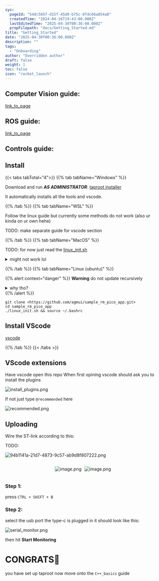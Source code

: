 ```yaml
---
sys:
  pageId: "54dc585f-d15f-45d0-b75c-8fdc66a854a8"
  createdTime: "2024-04-16T19:43:00.000Z"
  lastEditedTime: "2025-04-30T00:36:00.000Z"
  propFilepath: "docs/Getting_Started.md"
title: "Getting_Started"
date: "2025-04-30T00:36:00.000Z"
description: ""
tags:
  - "Onboarding"
author: "Overridden author"
draft: false
weight: 1
toc: false
icon: "rocket_launch"
---
```


## Computer Vision guide:

[link_to_page](86d45bc0-388b-4d26-8848-44f255f73d0e)

## ROS guide:

[link_to_page](3c76c1de-ec8f-46d6-8b0a-294005edc2d5)

## Controls guide:

## Install

{{< tabs tabTotal="4">}}
{{% tab tabName="Windows" %}}

Download and run _**AS ADMINISTRATOR**_: [taproot installer](https://github.com/Thornbots/TeachingFreshies/releases/tag/1.0)

It automatically installs all the tools and vscode.

{{% /tab %}}
{{% tab tabName="WSL" %}}

Follow the linux guide but currently some methods do not work (also ur kinda on ur own hehe)

TODO: make separate guide for vscode section

{{% /tab %}}
{{% tab tabName="MacOS" %}}

TODO: for now just read the [linux_init.sh](https://github.com/agmui/sample_rm_pico_app/blob/main/linux_init.sh)

<details>
<summary>might not work lol</summary>

`brew install libusb pkg-config`

Next install: [vscode](https://code.visualstudio.com/Download)

</details>

{{% /tab %}}
{{% tab tabName="Linux (ubuntu)" %}}

{{% alert context="danger" %}}
**Warning** do not update recursively
<details>
<summary>why tho?</summary>
There are some submodules that may go on for a while (like tinyusb) and I highly
recommend you don't need to get them.
If you want to see what submodules I update just look in `linux_init.sh`
</details>
{{% /alert %}}

```shell
git clone <https://github.com/agmui/sample_rm_pico_app.git>
cd sample_rm_pico_app
./linux_init.sh && source ~/.bashrc
```

## Install VScode

[vscode](https://code.visualstudio.com/Download)

{{% /tab %}}
{{< /tabs >}}

## VScode extensions

Have vscode open this repo
When first opining vscode should ask you to install the plugins

![install_plugins.png](https://prod-files-secure.s3.us-west-2.amazonaws.com/d518164a-d88e-44d1-a4ee-3adb3bd8bce0/89bd30f0-1825-4e77-867b-0a41ce370880/install_plugins.png?X-Amz-Algorithm=AWS4-HMAC-SHA256&X-Amz-Content-Sha256=UNSIGNED-PAYLOAD&X-Amz-Credential=ASIAZI2LB466YRQ4JN4L%2F20250526%2Fus-west-2%2Fs3%2Faws4_request&X-Amz-Date=20250526T081911Z&X-Amz-Expires=3600&X-Amz-Security-Token=IQoJb3JpZ2luX2VjEHcaCXVzLXdlc3QtMiJGMEQCIFQBoC4Z%2BydZX9SGtuVq9yyFIqxII6U3Ztwy7cxD4ga1AiA%2BLNncof0xyikOavCKb2Nxj5H67HA4oYTPgN5tASWOjCr%2FAwg%2FEAAaDDYzNzQyMzE4MzgwNSIMevJ6E5vjE9NyCadbKtwDhNKcoG39c3Nr978X1INqa%2FSJXxAq6Muusii1%2B6pImg1BZ0XxyS4PgWNEUXpC3fT0mXcP7ZQqJbhcPSosSHMQCnEaSrceMs2x9UPZ%2F63v5vo2eNjbfFQGIGfN7ozHZXuapbPCiq3vaSHFuVTcn5NN0hCdnSd2hr%2F51Z3AGb0Wp5ubVtafzrjEDm5Gmju9cV4Jck9K%2B%2BXROoeZT%2FQ3JLMowGkBKyAoejvRsuLbBzYV6TSmP3l9ISfV8E0ZmsI7Zrzb%2FkqbonKrQXPVlJclM%2BWcpHoDst71nARlAVw4wfXwkVG5pRSoGKO06ZeQtsQA0xeJ9qFIBQqI4LAwlRonyWpTdPJG2rQviBeoz%2BEJzZm0kqXiYqkGyUdi60ki4GEYznJA9JbFMp5ejVZqualXtZHvToYDxBNUq1RCRDOdOlt8PLNSV7Wk7ehbGX7LJOQNMtUAzoPtlyzFIgjKtfSMxLh6e2zKnhyPj4GaiWrb%2Bhfx27yMvo1FvelQV%2By0%2FMU%2Fw1uvKrEEgqhibJmXuqASNqS%2Be0zbOub4%2F%2BQUjp5IqRIPTSmENWQCZljm8T3zeqWtUhm8oAQTCxgKDBNH%2FPYA3L7ZdIlgeyhEIsIJ%2FPeFi34TTW7sfM3w9x6ElVzps4gwmo%2FQwQY6pgELaC9kj4XtHn87BPLhuPtfbDlXrwEDXgdPo4FeOOmK0s%2FupkWQf8%2Frb929RhjOrYIhd4qs0R3gJ0YMbJxnyWYK2d2xZltxTbhOPiJgyw2FkJi%2B89MbCElZLWUme5lF15mGTzX3YEK%2BbDNej1eHaKM8uFBCdJAh%2FB7lwvjTeZXJTWpyk3oViSXhcGUZrAal%2BeypwcPmKtF46xzd7Wo9sd%2FzAnXsDPPU&X-Amz-Signature=d771c523dd778b21c335a12df447a4ad4351fc11614acd2235254ec28a9dc0bc&X-Amz-SignedHeaders=host&x-id=GetObject)

If not just type `@recommended` here  

![recommended.png](https://prod-files-secure.s3.us-west-2.amazonaws.com/d518164a-d88e-44d1-a4ee-3adb3bd8bce0/61e661e9-5d85-4dfc-be0d-8d2097a5e793/recommended.png?X-Amz-Algorithm=AWS4-HMAC-SHA256&X-Amz-Content-Sha256=UNSIGNED-PAYLOAD&X-Amz-Credential=ASIAZI2LB466YRQ4JN4L%2F20250526%2Fus-west-2%2Fs3%2Faws4_request&X-Amz-Date=20250526T081911Z&X-Amz-Expires=3600&X-Amz-Security-Token=IQoJb3JpZ2luX2VjEHcaCXVzLXdlc3QtMiJGMEQCIFQBoC4Z%2BydZX9SGtuVq9yyFIqxII6U3Ztwy7cxD4ga1AiA%2BLNncof0xyikOavCKb2Nxj5H67HA4oYTPgN5tASWOjCr%2FAwg%2FEAAaDDYzNzQyMzE4MzgwNSIMevJ6E5vjE9NyCadbKtwDhNKcoG39c3Nr978X1INqa%2FSJXxAq6Muusii1%2B6pImg1BZ0XxyS4PgWNEUXpC3fT0mXcP7ZQqJbhcPSosSHMQCnEaSrceMs2x9UPZ%2F63v5vo2eNjbfFQGIGfN7ozHZXuapbPCiq3vaSHFuVTcn5NN0hCdnSd2hr%2F51Z3AGb0Wp5ubVtafzrjEDm5Gmju9cV4Jck9K%2B%2BXROoeZT%2FQ3JLMowGkBKyAoejvRsuLbBzYV6TSmP3l9ISfV8E0ZmsI7Zrzb%2FkqbonKrQXPVlJclM%2BWcpHoDst71nARlAVw4wfXwkVG5pRSoGKO06ZeQtsQA0xeJ9qFIBQqI4LAwlRonyWpTdPJG2rQviBeoz%2BEJzZm0kqXiYqkGyUdi60ki4GEYznJA9JbFMp5ejVZqualXtZHvToYDxBNUq1RCRDOdOlt8PLNSV7Wk7ehbGX7LJOQNMtUAzoPtlyzFIgjKtfSMxLh6e2zKnhyPj4GaiWrb%2Bhfx27yMvo1FvelQV%2By0%2FMU%2Fw1uvKrEEgqhibJmXuqASNqS%2Be0zbOub4%2F%2BQUjp5IqRIPTSmENWQCZljm8T3zeqWtUhm8oAQTCxgKDBNH%2FPYA3L7ZdIlgeyhEIsIJ%2FPeFi34TTW7sfM3w9x6ElVzps4gwmo%2FQwQY6pgELaC9kj4XtHn87BPLhuPtfbDlXrwEDXgdPo4FeOOmK0s%2FupkWQf8%2Frb929RhjOrYIhd4qs0R3gJ0YMbJxnyWYK2d2xZltxTbhOPiJgyw2FkJi%2B89MbCElZLWUme5lF15mGTzX3YEK%2BbDNej1eHaKM8uFBCdJAh%2FB7lwvjTeZXJTWpyk3oViSXhcGUZrAal%2BeypwcPmKtF46xzd7Wo9sd%2FzAnXsDPPU&X-Amz-Signature=af6d39deaacfc499df095ec85b16c536ccbd6a364c98de2f277d5f83d7b8adf5&X-Amz-SignedHeaders=host&x-id=GetObject)

## Uploading

Wire the ST-link according to this:

TODO:

![94b1141a-21d7-4873-9c57-ab9d8f807222.png](https://prod-files-secure.s3.us-west-2.amazonaws.com/d518164a-d88e-44d1-a4ee-3adb3bd8bce0/e5fad17d-ab82-4300-9f4c-505ab4b1202c/94b1141a-21d7-4873-9c57-ab9d8f807222.png?X-Amz-Algorithm=AWS4-HMAC-SHA256&X-Amz-Content-Sha256=UNSIGNED-PAYLOAD&X-Amz-Credential=ASIAZI2LB466YRQ4JN4L%2F20250526%2Fus-west-2%2Fs3%2Faws4_request&X-Amz-Date=20250526T081911Z&X-Amz-Expires=3600&X-Amz-Security-Token=IQoJb3JpZ2luX2VjEHcaCXVzLXdlc3QtMiJGMEQCIFQBoC4Z%2BydZX9SGtuVq9yyFIqxII6U3Ztwy7cxD4ga1AiA%2BLNncof0xyikOavCKb2Nxj5H67HA4oYTPgN5tASWOjCr%2FAwg%2FEAAaDDYzNzQyMzE4MzgwNSIMevJ6E5vjE9NyCadbKtwDhNKcoG39c3Nr978X1INqa%2FSJXxAq6Muusii1%2B6pImg1BZ0XxyS4PgWNEUXpC3fT0mXcP7ZQqJbhcPSosSHMQCnEaSrceMs2x9UPZ%2F63v5vo2eNjbfFQGIGfN7ozHZXuapbPCiq3vaSHFuVTcn5NN0hCdnSd2hr%2F51Z3AGb0Wp5ubVtafzrjEDm5Gmju9cV4Jck9K%2B%2BXROoeZT%2FQ3JLMowGkBKyAoejvRsuLbBzYV6TSmP3l9ISfV8E0ZmsI7Zrzb%2FkqbonKrQXPVlJclM%2BWcpHoDst71nARlAVw4wfXwkVG5pRSoGKO06ZeQtsQA0xeJ9qFIBQqI4LAwlRonyWpTdPJG2rQviBeoz%2BEJzZm0kqXiYqkGyUdi60ki4GEYznJA9JbFMp5ejVZqualXtZHvToYDxBNUq1RCRDOdOlt8PLNSV7Wk7ehbGX7LJOQNMtUAzoPtlyzFIgjKtfSMxLh6e2zKnhyPj4GaiWrb%2Bhfx27yMvo1FvelQV%2By0%2FMU%2Fw1uvKrEEgqhibJmXuqASNqS%2Be0zbOub4%2F%2BQUjp5IqRIPTSmENWQCZljm8T3zeqWtUhm8oAQTCxgKDBNH%2FPYA3L7ZdIlgeyhEIsIJ%2FPeFi34TTW7sfM3w9x6ElVzps4gwmo%2FQwQY6pgELaC9kj4XtHn87BPLhuPtfbDlXrwEDXgdPo4FeOOmK0s%2FupkWQf8%2Frb929RhjOrYIhd4qs0R3gJ0YMbJxnyWYK2d2xZltxTbhOPiJgyw2FkJi%2B89MbCElZLWUme5lF15mGTzX3YEK%2BbDNej1eHaKM8uFBCdJAh%2FB7lwvjTeZXJTWpyk3oViSXhcGUZrAal%2BeypwcPmKtF46xzd7Wo9sd%2FzAnXsDPPU&X-Amz-Signature=dfe8b4f05dc06b3e8f0303ed23d3724469b56b4ad085bd9cb237558942014c5b&X-Amz-SignedHeaders=host&x-id=GetObject)

<div style="display: flex;flex-direction: row; column-gap:10px; max-width: 630px;justify-content: center;">
<div>

![image.png](https://prod-files-secure.s3.us-west-2.amazonaws.com/d518164a-d88e-44d1-a4ee-3adb3bd8bce0/210ecb78-1116-4d7b-b9b7-2292f66fa2c2/image.png?X-Amz-Algorithm=AWS4-HMAC-SHA256&X-Amz-Content-Sha256=UNSIGNED-PAYLOAD&X-Amz-Credential=ASIAZI2LB4667PUXSEOY%2F20250526%2Fus-west-2%2Fs3%2Faws4_request&X-Amz-Date=20250526T081914Z&X-Amz-Expires=3600&X-Amz-Security-Token=IQoJb3JpZ2luX2VjEHgaCXVzLXdlc3QtMiJHMEUCIGYHzK%2FYIQmaHvSd2sFDiS5zNpGCZ4fzm9%2FUynRYHoTtAiEA%2F%2BJOr0cdcJoDyKgNaMhW1jTtCJy4X2I1w5L4AfdJbkAq%2FwMIQBAAGgw2Mzc0MjMxODM4MDUiDMeG0WLtKX%2B4smbr2CrcA5tlLzhAaTSahA%2Fkpb%2BJxhYojKxVA5JM6V%2Fa%2BsTPBJdn5eBXz64Xk8HI11O147vzJ5N9o2ewXdfanzmH7Z2I1BEqCFWfmM4B28WCUEag1gkoWhU75tK0Sa35JcAy5mJihTy8cwNnnU9mur0LqW5Yi%2F1ALocEp5qyK9NHhNE2je73LXYKra3KgWH8bjEwJNiA5OGnr7evSF03znuW6U%2BvyTYI%2FZhXVdrTPHpu2H2jx2uetbcKfwOSc%2FNMC%2FYBydNJqzsN%2FWwQRFZQhl8hlPDM0wbpl%2BOMHLcntp2x6%2BcDJmIO00mUsXJHrE9VbZe%2BiywGL3rOH2g85NsQqZjVTT5vvI9ZvDO9pys%2B9WXW3BPpbOJkWNJENilrCdmav0mymZSzVEIY58luJ32YV3mvjFbUwit1tDFdOnMXNZ5r4IkNLVbpr6tY1kZoSQSOi7NcCna85%2FTcomJUr96iEaGK4KNC4hznlQ5RdkV7ZhJkzlzFC4GKbQL%2BtT6NC14%2BFe5sQLGJfy0489EpeYEL4ab6z95t6l7mehJyeK2ddj0AsPtesW9xNLke09%2Ff86bwf70EcwZuksgwuh2eZ6xpK5iyBXKGKsmmGQSIwolwXGFDozFTxQTJ%2F5%2F1AWin32U7S87eMMCr0MEGOqUBruNwE3VUmkAd3d21ZW1s22t63PkV9kM7afm3v5%2F3tqHCooC2KYQlouB9buMY6F%2BZySC6WMVwbmRc9ETTRa4S1qhJ63ULfwpnznpqAse5HnKuIRkAm4mpNOkBF%2B6%2FNhfNh6ljX9gGgzZDgFkx8T5nTUIXlypdelGfTnM3NeFRpCKC2LIZpHJJoVO%2FBEExcVsqLOZ%2BW3DdeYEs5%2FRVumu7tPusC1bh&X-Amz-Signature=bd9c443ad39ebf07432b3d1f6f3cbc9509db843a10c7c5dbfb822d4edf0f5510&X-Amz-SignedHeaders=host&x-id=GetObject)

</div>
<div>

![image.png](https://prod-files-secure.s3.us-west-2.amazonaws.com/d518164a-d88e-44d1-a4ee-3adb3bd8bce0/33a0fd0f-8ca6-4a86-8e09-26e95ded1fff/image.png?X-Amz-Algorithm=AWS4-HMAC-SHA256&X-Amz-Content-Sha256=UNSIGNED-PAYLOAD&X-Amz-Credential=ASIAZI2LB46643YDMNOL%2F20250526%2Fus-west-2%2Fs3%2Faws4_request&X-Amz-Date=20250526T081914Z&X-Amz-Expires=3600&X-Amz-Security-Token=IQoJb3JpZ2luX2VjEHYaCXVzLXdlc3QtMiJHMEUCICFPnRiK%2Bv4uvCXJh548J5%2BHIftCp1oV%2Figqj8XZkDm9AiEAtzChzXRrnvzeVdgydSft5e6Orzyp%2BCYQ4a9at7M1cbQq%2FwMIPxAAGgw2Mzc0MjMxODM4MDUiDGQcCthbFSkCv1Ny4CrcAyJ5rtIvRjy1NNF1fgcisGT0wtQCGNATKa08jYvhfgFawG4lbWtwMrwj1PdcC7%2FEAPIBXJyLlvUks5eUXcufYMTdMXxoE4YbrAi9gd0dhC4784g3bHuWMY%2FgL%2FcCt0gqwvBDy4VgFSoadNcRE7cmmeXVkvco0AaJ%2FV2lC0dMns7%2BkseQkKI93t6mBX3Ycdqq5it1EJkkHxRYXhgFtYCwyHM3qj68TUINzYkPdO30Mqs4MON86Sv6mlVSMEn%2B2xxwgvUapoE8N%2B7Hjn6w%2Ffrpp5KXu%2BEoC9yEe3l9Qmn4F1eSkkAhnPR0e%2BkuZfnd9m0QDiJc1MV9p84jegXwCIL1XSVaK5COI3tRpQ9v1DQ%2FTiNtLrvJXG9bK%2BiArPFgxkBeaMjm4I8ETBN3CfHcQzqL6g3N0tNId%2FnXT9EEizNi8nczJMUbuBaXSv2aIDCUITn9pyLAfBPqAusoXuz4dj9%2FjFPzaWmcxNHLLodNg9YUeziwylKrHlXNneKfikXeFeUR8Gi16H1Ti%2Bfhifqzi9i1Y%2Fpq2qFUHFB8QnJnu7rJYyRztlmm5rBftiCuPGPXFOMk4tJHKuuHnT914fBsETlgrYd%2BWPMfhGBEpqa4JIqfQL6i1iz%2FQ4Sf%2BIY08xXRMOaN0MEGOqUB8LJqWTdWDOi9WHFnhOhKK75Hbt%2B4aTrIBPO%2BfrkVKd6liFbQXgJki7mOWakJ%2F6BcRfGK2BnyEPR9a1WGVska6D5Le9%2FVcuoCrVtS1%2FiagrgbEHfxSaEYORwsn1WyaFyFuvQ%2Bh0jEvMFqJCs%2BJHBgBYbfWeZRYWYyl4zrokYFtgH0uSJR7xG1Ysa2Fn9GF1K09h5BtRdU1g2fXa3iYyCIwkqw0J%2B9&X-Amz-Signature=1154484a3538aa1ebd548b140c1163beb389d040e42fb3006ccddb25155b1e5e&X-Amz-SignedHeaders=host&x-id=GetObject)

</div>
</div>

### Step 1:

press `CTRL + SHIFT + B`

### Step 2:

select the usb port the type-c is plugged in it should look like this:

![serial_monitor.png](https://prod-files-secure.s3.us-west-2.amazonaws.com/d518164a-d88e-44d1-a4ee-3adb3bd8bce0/f03f4774-05d4-4393-b6a0-d5efb6d315ab/serial_monitor.png?X-Amz-Algorithm=AWS4-HMAC-SHA256&X-Amz-Content-Sha256=UNSIGNED-PAYLOAD&X-Amz-Credential=ASIAZI2LB466YRQ4JN4L%2F20250526%2Fus-west-2%2Fs3%2Faws4_request&X-Amz-Date=20250526T081911Z&X-Amz-Expires=3600&X-Amz-Security-Token=IQoJb3JpZ2luX2VjEHcaCXVzLXdlc3QtMiJGMEQCIFQBoC4Z%2BydZX9SGtuVq9yyFIqxII6U3Ztwy7cxD4ga1AiA%2BLNncof0xyikOavCKb2Nxj5H67HA4oYTPgN5tASWOjCr%2FAwg%2FEAAaDDYzNzQyMzE4MzgwNSIMevJ6E5vjE9NyCadbKtwDhNKcoG39c3Nr978X1INqa%2FSJXxAq6Muusii1%2B6pImg1BZ0XxyS4PgWNEUXpC3fT0mXcP7ZQqJbhcPSosSHMQCnEaSrceMs2x9UPZ%2F63v5vo2eNjbfFQGIGfN7ozHZXuapbPCiq3vaSHFuVTcn5NN0hCdnSd2hr%2F51Z3AGb0Wp5ubVtafzrjEDm5Gmju9cV4Jck9K%2B%2BXROoeZT%2FQ3JLMowGkBKyAoejvRsuLbBzYV6TSmP3l9ISfV8E0ZmsI7Zrzb%2FkqbonKrQXPVlJclM%2BWcpHoDst71nARlAVw4wfXwkVG5pRSoGKO06ZeQtsQA0xeJ9qFIBQqI4LAwlRonyWpTdPJG2rQviBeoz%2BEJzZm0kqXiYqkGyUdi60ki4GEYznJA9JbFMp5ejVZqualXtZHvToYDxBNUq1RCRDOdOlt8PLNSV7Wk7ehbGX7LJOQNMtUAzoPtlyzFIgjKtfSMxLh6e2zKnhyPj4GaiWrb%2Bhfx27yMvo1FvelQV%2By0%2FMU%2Fw1uvKrEEgqhibJmXuqASNqS%2Be0zbOub4%2F%2BQUjp5IqRIPTSmENWQCZljm8T3zeqWtUhm8oAQTCxgKDBNH%2FPYA3L7ZdIlgeyhEIsIJ%2FPeFi34TTW7sfM3w9x6ElVzps4gwmo%2FQwQY6pgELaC9kj4XtHn87BPLhuPtfbDlXrwEDXgdPo4FeOOmK0s%2FupkWQf8%2Frb929RhjOrYIhd4qs0R3gJ0YMbJxnyWYK2d2xZltxTbhOPiJgyw2FkJi%2B89MbCElZLWUme5lF15mGTzX3YEK%2BbDNej1eHaKM8uFBCdJAh%2FB7lwvjTeZXJTWpyk3oViSXhcGUZrAal%2BeypwcPmKtF46xzd7Wo9sd%2FzAnXsDPPU&X-Amz-Signature=a86835c1582914a5bef91aed94efda4e129b228bace26f2dbad1c90a58ecdcae&X-Amz-SignedHeaders=host&x-id=GetObject)

then hit **Start Monitoring**

# CONGRATS🎉

you have set up taproot now move onto the `C++_basics` guide
